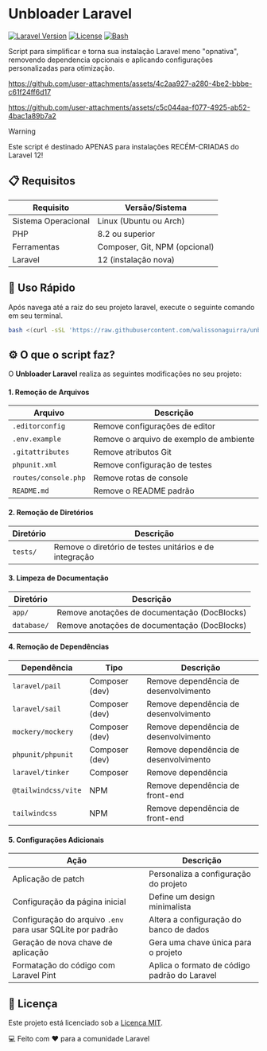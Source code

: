 # Unbloader Laravel

[![Laravel Version](https://img.shields.io/badge/Laravel-12-FF2D20.svg?style=flat&logo=laravel&logoColor=white)](https://laravel.com)
[![License](https://img.shields.io/badge/License-MIT-blue.svg)](LICENSE)
[![Bash](https://img.shields.io/badge/Shell-Bash-4EAA25.svg?style=flat&logo=gnu-bash&logoColor=white)](https://www.gnu.org/software/bash/)

Script para simplificar e torna sua instalação Laravel meno "opnativa", removendo dependencia opcionais e aplicando configurações personalizadas para otimização.

<p align="center">

https://github.com/user-attachments/assets/4c2aa927-a280-4be2-bbbe-c61f24ff6d17

https://github.com/user-attachments/assets/c5c044aa-f077-4925-ab52-4bac1a89b7a2

</p>

> [!Warning]  
> Este script é destinado APENAS para instalações RECÉM-CRIADAS do Laravel 12!

## 📋 Requisitos

| Requisito | Versão/Sistema |
|-----------|----------------|
| Sistema Operacional | Linux (Ubuntu ou Arch) |
| PHP | 8.2 ou superior |
| Ferramentas | Composer, Git, NPM (opcional) |
| Laravel | 12 (instalação nova) |

## 🚀 Uso Rápido

Após navega até a raiz do seu projeto laravel, execute o seguinte comando em seu terminal.

```bash
bash <(curl -sSL 'https://raw.githubusercontent.com/walissonaguirra/unbloader-laravel/main/unbloader_laravel.sh')
```
## ⚙️ O que o script faz?


O **Unbloader Laravel** realiza as seguintes modificações no seu projeto:

#### 1. **Remoção de Arquivos**

| **Arquivo**           | **Descrição**                      |
|-----------------------|------------------------------------|
| `.editorconfig`       | Remove configurações de editor     |
| `.env.example`        | Remove o arquivo de exemplo de ambiente |
| `.gitattributes`      | Remove atributos Git               |
| `phpunit.xml`         | Remove configuração de testes      |
| `routes/console.php`  | Remove rotas de console            |
| `README.md`           | Remove o README padrão             |

#### 2. **Remoção de Diretórios**

| **Diretório**         | **Descrição**                      |
|-----------------------|------------------------------------|
| `tests/`              | Remove o diretório de testes unitários e de integração |

#### 3. **Limpeza de Documentação**

| **Diretório**         | **Descrição**                      |
|-----------------------|------------------------------------|
| `app/`                | Remove anotações de documentação (DocBlocks) |
| `database/`           | Remove anotações de documentação (DocBlocks) |

#### 4. **Remoção de Dependências**

| **Dependência**       | **Tipo**   | **Descrição**                      |
|-----------------------|------------|------------------------------------|
| `laravel/pail`        | Composer (dev) | Remove dependência de desenvolvimento |
| `laravel/sail`        | Composer (dev) | Remove dependência de desenvolvimento |
| `mockery/mockery`     | Composer (dev) | Remove dependência de desenvolvimento |
| `phpunit/phpunit`     | Composer (dev) | Remove dependência de desenvolvimento |
| `laravel/tinker`      | Composer   | Remove dependência                 |
| `@tailwindcss/vite`   | NPM        | Remove dependência de front-end    |
| `tailwindcss`         | NPM        | Remove dependência de front-end    |

#### 5. **Configurações Adicionais**

| **Ação**                                                      | **Descrição**                           |
|---------------------------------------------------------------|-----------------------------------------|
| Aplicação de patch                                            | Personaliza a configuração do projeto  |
| Configuração da página inicial                                 | Define um design minimalista           |
| Configuração do arquivo `.env` para usar SQLite por padrão     | Altera a configuração do banco de dados |
| Geração de nova chave de aplicação                             | Gera uma chave única para o projeto    |
| Formatação do código com Laravel Pint                          | Aplica o formato de código padrão do Laravel |

## 📄 Licença
Este projeto está licenciado sob a [Licença MIT](LICENSE).

💻 Feito com ❤️ para a comunidade Laravel
